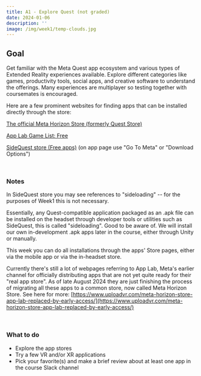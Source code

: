 ```yaml
---
title: A1 - Explore Quest (not graded)
date: 2024-01-06
description: ''
image: /img/week1/temp-clouds.jpg
---
```


## Goal

Get familiar with the Meta Quest app ecosystem and various types of Extended Reality experiences available. Explore different categories like games, productivity tools, social apps, and creative software to understand the offerings. Many experiences are multiplayer so testing together with coursemates is encouraged.

Here are a few prominent websites for finding apps that can be installed directly through the store:

[The official Meta Horizon Store (formerly Quest Store)](https://www.meta.com/fi-fi/experiences/)

[App Lab Game List: Free](https://applabgamelist.com/Free/)

[SideQuest store (Free apps)](https://sidequestvr.com/category/all?sortOn=downloads&app_license=FREE&app_platform=1&app_download_method=1,2) (on app page use "Go To Meta" or "Download Options")

&nbsp;

### Notes

In SideQuest store you may see references to "sideloading" -- for the purposes of Week1 this is not necessary.

Essentially, any Quest-compatible application packaged as an .apk file can be installed on the headset through developer tools or utilities such as SideQuest, this is called "sideloading". Good to be aware of. We will install our own in-development .apk apps later in the course, either through Unity or manually.

This week you can do all installations through the apps' Store pages, either via the mobile app or via the in-headset store.

Currently there's still a lot of webpages referring to App Lab, Meta's earlier channel for officially distributing apps that are not yet quite ready for their "real app store". As of late August 2024 they are just finishing the process of migrating all these apps to a common store, now called Meta Horizon Store. See here for more:
[https://www.uploadvr.com/meta-horizon-store-app-lab-replaced-by-early-access/](https://www.uploadvr.com/meta-horizon-store-app-lab-replaced-by-early-access/)

&nbsp;

### What to do

- Explore the app stores
- Try a few VR and/or XR applications
- Pick your favorite(s) and make a brief review about at least one app in the course Slack channel
